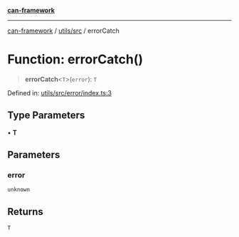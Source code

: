 [**can-framework**](../../../README.md)

***

[can-framework](../../../modules.md) / [utils/src](../README.md) / errorCatch

# Function: errorCatch()

> **errorCatch**\<`T`\>(`error`): `T`

Defined in: [utils/src/error/index.ts:3](https://github.com/acanowl/acanowl-framework/blob/803929d309daee638a276dd80756bc2cc91479c5/packages/utils/src/error/index.ts#L3)

## Type Parameters

• **T**

## Parameters

### error

`unknown`

## Returns

`T`
